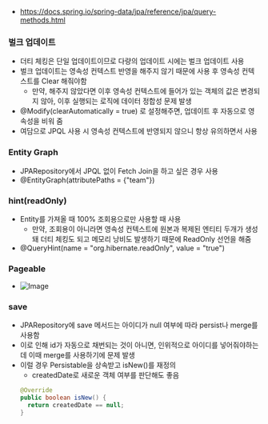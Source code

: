 - https://docs.spring.io/spring-data/jpa/reference/jpa/query-methods.html

### 벌크 업데이트
- 더티 체킹은 단일 업데이트이므로 다량의 업데이트 시에는 벌크 업데이트 사용
- 벌크 업데이트는 영속성 컨텍스트 반영을 해주지 않기 때문에 사용 후 영속성 컨텍스트를 Clear 해줘야함
  - 만약, 해주지 않았다면 이후 영속성 컨텍스트에 들어가 있는 객체의 값은 변경되지 않아, 이후 실행되는 로직에 데이터 정합성 문제 발생
- @Modify(clearAutomatically = true) 로 설정해주면, 업데이트 후 자동으로 영속성을 비워 줌
- 여담으로 JPQL 사용 시 영속성 컨텍스트에 반영되지 않으니 항상 유의하면서 사용

### Entity Graph
- JPARepository에서 JPQL 없이 Fetch Join을 하고 싶은 경우 사용
- @EntityGraph(attributePaths = {"team"})

### hint(readOnly)
- Entity를 가져올 때 100% 조회용으로만 사용할 때 사용
  - 만약, 조회용이 아니라면 영속성 컨텍스트에 원본과 복제된 엔티티 두개가 생성돼 더티 체킹도 되고 메모리 낭비도 발생하기 때문에 ReadOnly 선언을 해줌
- @QueryHint(name = "org.hibernate.readOnly", value = "true")

### Pageable
- ![Image](https://github.com/user-attachments/assets/480798f3-a1eb-47a5-a93a-64a0c9b31e05)

### save
- JPARepository에 save 메서드는 아이디가 null 여부에 따라 persist나 merge를 사용함
- 이로 인해 id가 자동으로 채번되는 것이 아니면, 인위적으로 아이디를 넣어줘야하는데 이때 merge를 사용하기에 문제 발생
- 이럴 경우 Persistable을 상속받고 isNew()를 재정의
  - createdDate로 새로운 객체 여부를 판단해도 좋음
  ```Java
  @Override
  public boolean isNew() {
    return createdDate == null;
  }
  ```
